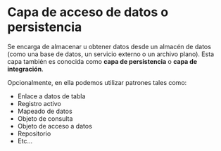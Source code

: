 ﻿# Capa de acceso de datos o persistencia

Se encarga de almacenar u obtener datos desde un almacén de datos (como una base de datos, un servicio externo o un archivo plano). Esta capa también es conocida como **capa de persistencia** o **capa de integración**.

Opcionalmente, en ella podemos utilizar patrones tales como:

- Enlace a datos de tabla
- Registro activo
- Mapeado de datos
- Objeto de consulta
- Objeto de acceso a datos
- Repositorio
- Etc...